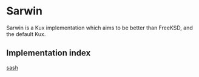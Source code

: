 # Sarwin

Sarwin is a Kux implementation which aims to be better than FreeKSD, and the default Kux.

## Implementation index

[sash](./impls/sash.lua)